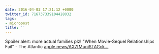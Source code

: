```yaml
---
date: 2016-04-03 17:21:12 +0000
twitter_id: 716737339104428032
tags:
- micropost
title: ''
---
```


Spoiler alert: more actual families plz! "When Movie-Sequel Relationships Fail" - The Atlantic [apple.news/AX7fMuniSTAGck…](https://apple.news/AX7fMuniSTAGckNyyI4wxVQ)
